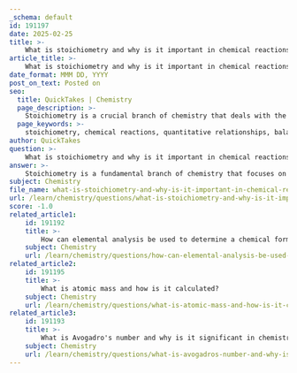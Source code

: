 ```yaml
---
_schema: default
id: 191197
date: 2025-02-25
title: >-
    What is stoichiometry and why is it important in chemical reactions?
article_title: >-
    What is stoichiometry and why is it important in chemical reactions?
date_format: MMM DD, YYYY
post_on_text: Posted on
seo:
  title: QuickTakes | Chemistry
  page_description: >-
    Stoichiometry is a crucial branch of chemistry that deals with the quantitative relationships in chemical reactions, enabling predictions of reactant and product amounts, ensuring conservation of mass, and assisting in various calculations fundamental to chemical processes.
  page_keywords: >-
    stoichiometry, chemical reactions, quantitative relationships, balanced equations, reactants, products, conservation of mass, molar mass, yield calculations, solution preparation
author: QuickTakes
question: >-
    What is stoichiometry and why is it important in chemical reactions?
answer: >-
    Stoichiometry is a fundamental branch of chemistry that focuses on the quantitative relationships between the reactants and products in chemical reactions. It enables chemists to predict the amounts of substances that are consumed and produced during a reaction by using balanced chemical equations. For instance, in the reaction:\n\n$$\n2H₂ + O₂ → 2H₂O\n$$\n\nstoichiometry indicates that 2 moles of hydrogen gas react with 1 mole of oxygen gas to yield 2 moles of water. This relationship is crucial for various applications in chemistry.\n\n### Importance of Stoichiometry\n\n1. **Predicting Reaction Outcomes**: Stoichiometry allows chemists to calculate the expected amounts of products formed from given quantities of reactants. This is essential for planning experiments and industrial processes.\n\n2. **Conservation of Mass**: Stoichiometry is grounded in the principle of conservation of mass, which states that mass is neither created nor destroyed in a chemical reaction. This principle ensures that the total mass of the reactants equals the total mass of the products, which is vital for balancing chemical equations.\n\n3. **Molar Mass Calculations**: Molar mass plays a significant role in stoichiometric calculations. It allows for the conversion between grams and moles, facilitating the determination of how much of a reactant is needed or how much product will be formed. For example, knowing the molar mass of water (H₂O), which is approximately 18.02 g/mol, helps in calculating the mass of water produced in a reaction.\n\n4. **Yield Calculations**: Stoichiometry is used to calculate the theoretical yield of a reaction, which is the maximum amount of product that can be formed from the given amounts of reactants. This is important for assessing the efficiency of chemical reactions.\n\n5. **Solution Preparation**: In preparing solutions, stoichiometry is essential for determining the amount of solute required to achieve a desired concentration, which is critical in laboratory settings and industrial applications.\n\nIn summary, stoichiometry is vital for understanding and predicting the outcomes of chemical reactions, ensuring the conservation of mass, and facilitating various calculations related to chemical processes.
subject: Chemistry
file_name: what-is-stoichiometry-and-why-is-it-important-in-chemical-reactions.md
url: /learn/chemistry/questions/what-is-stoichiometry-and-why-is-it-important-in-chemical-reactions
score: -1.0
related_article1:
    id: 191192
    title: >-
        How can elemental analysis be used to determine a chemical formula?
    subject: Chemistry
    url: /learn/chemistry/questions/how-can-elemental-analysis-be-used-to-determine-a-chemical-formula
related_article2:
    id: 191195
    title: >-
        What is atomic mass and how is it calculated?
    subject: Chemistry
    url: /learn/chemistry/questions/what-is-atomic-mass-and-how-is-it-calculated
related_article3:
    id: 191193
    title: >-
        What is Avogadro's number and why is it significant in chemistry?
    subject: Chemistry
    url: /learn/chemistry/questions/what-is-avogadros-number-and-why-is-it-significant-in-chemistry
---
```


&nbsp;
